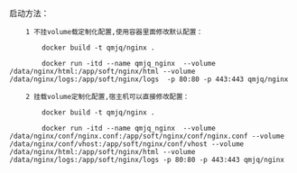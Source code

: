 启动方法：

        1 不挂volume载定制化配置,使用容器里面修改默认配置：

            docker build -t qmjq/nginx .

            docker run -itd --name qmjq_nginx  --volume /data/nginx/html:/app/soft/nginx/html --volume /data/nginx/logs:/app/soft/nginx/logs  -p 80:80 -p 443:443 qmjq/nginx

        2 挂载volume定制化配置,宿主机可以直接修改配置：

            docker build -t qmjq/nginx .

            docker run -itd --name qmjq_nginx  --volume /data/nginx/conf/nginx.conf:/app/soft/nginx/conf/nginx.conf --volume /data/nginx/conf/vhost:/app/soft/nginx/conf/vhost --volume /data/nginx/html:/app/soft/nginx/html --volume /data/nginx/logs:/app/soft/nginx/logs -p 80:80 -p 443:443 qmjq/nginx

